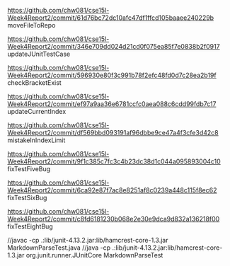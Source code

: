 https://github.com/chw081/cse15l-Week4Report2/commit/61d76bc72dc10afc47df1ffcd105baaee240229b
moveFileToRepo

https://github.com/chw081/cse15l-Week4Report2/commit/346e709dd024d21cd0f075ea85f7e0838b2f0917
updateJUnitTestCase

https://github.com/chw081/cse15l-Week4Report2/commit/596930e80f3c991b78f2efc48fd0d7c28ea2b19f
checkBracketExist

https://github.com/chw081/cse15l-Week4Report2/commit/ef97a9aa36e6781ccfc0aea088c6cdd99fdb7c17
updateCurrentIndex

https://github.com/chw081/cse15l-Week4Report2/commit/df569bbd093191af96dbbe9ce47a4f3cfe3d42c8
mistakeInIndexLimit

https://github.com/chw081/cse15l-Week4Report2/commit/9f1c385c7fc3c4b23dc38d1c044a095893004c10
fixTestFiveBug

https://github.com/chw081/cse15l-Week4Report2/commit/6ca92e87f7ac8e8251af8c0239a448c115f8ec62
fixTestSixBug

https://github.com/chw081/cse15l-Week4Report2/commit/c8fd6181230b068e2e30e9dca9d832a136218f00
fixTestEightBug

//javac -cp .:lib/junit-4.13.2.jar:lib/hamcrest-core-1.3.jar MarkdownParseTest.java
//java -cp .:lib/junit-4.13.2.jar:lib/hamcrest-core-1.3.jar org.junit.runner.JUnitCore MarkdownParseTest 
